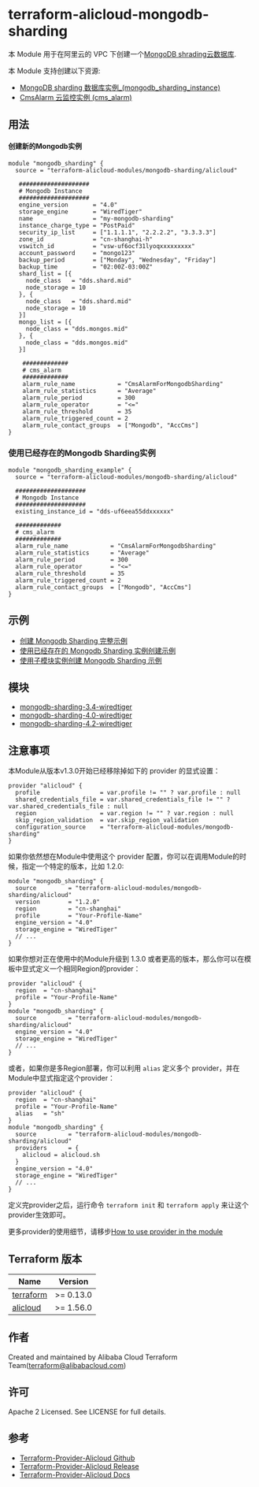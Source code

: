  terraform-alicloud-mongodb-sharding
=====================================================================


本 Module 用于在阿里云的 VPC 下创建一个[MongoDB shrading云数据库](https://help.aliyun.com/document_detail/26558.html). 

本 Module 支持创建以下资源:

* [MongoDB sharding 数据库实例_(mongodb_sharding_instance)](https://www.terraform.io/docs/providers/alicloud/r/mongodb_sharding_instance.html)
* [CmsAlarm 云监控实例 (cms_alarm)](https://www.terraform.io/docs/providers/alicloud/r/cms_alarm.html)

## 用法

#### 创建新的Mongodb实例

```hcl
module "mongodb_sharding" {
  source = "terraform-alicloud-modules/mongodb-sharding/alicloud"
  
   ####################
   # Mongodb Instance
   ####################
   engine_version       = "4.0"
   storage_engine       = "WiredTiger"
   name                 = "my-mongodb-sharding"
   instance_charge_type = "PostPaid"
   security_ip_list     = ["1.1.1.1", "2.2.2.2", "3.3.3.3"]
   zone_id              = "cn-shanghai-h"
   vswitch_id           = "vsw-uf6ocf31lyoqxxxxxxxxx"
   account_password     = "mongo123"
   backup_period        = ["Monday", "Wednesday", "Friday"]
   backup_time          = "02:00Z-03:00Z"
   shard_list = [{
     node_class   = "dds.shard.mid"
     node_storage = 10
   }, {
     node_class   = "dds.shard.mid"
     node_storage = 10
   }]
   mongo_list = [{
     node_class = "dds.mongos.mid"
   }, {
     node_class = "dds.mongos.mid"
   }]
  
    #############
    # cms_alarm
    #############
    alarm_rule_name            = "CmsAlarmForMongodbSharding"
    alarm_rule_statistics      = "Average"
    alarm_rule_period          = 300
    alarm_rule_operator        = "<="
    alarm_rule_threshold       = 35
    alarm_rule_triggered_count = 2
    alarm_rule_contact_groups  = ["Mongodb", "AccCms"]
}
```

### 使用已经存在的Mongodb Sharding实例

```hcl
module "mongodb_sharding_example" {
  source = "terraform-alicloud-modules/mongodb-sharding/alicloud"

  ####################
  # Mongodb Instance
  ####################
  existing_instance_id = "dds-uf6eea55ddxxxxxx"

  #############
  # cms_alarm
  #############
  alarm_rule_name            = "CmsAlarmForMongodbSharding"
  alarm_rule_statistics      = "Average"
  alarm_rule_period          = 300
  alarm_rule_operator        = "<="
  alarm_rule_threshold       = 35
  alarm_rule_triggered_count = 2
  alarm_rule_contact_groups  = ["Mongodb", "AccCms"]
}
```

## 示例

* [创建 Mongodb Sharding 完整示例](https://github.com/terraform-alicloud-modules/terraform-alicloud-mongodb-sharding/tree/master/examples/complete)
* [使用已经存在的 Mongodb Sharding 实例创建示例](https://github.com/terraform-alicloud-modules/terraform-alicloud-mongodb-sharding/tree/master/examples/using-existing-mongodb-sharding-instance)
* [使用子模块实例创建 Mongodb Sharding 示例](https://github.com/terraform-alicloud-modules/terraform-alicloud-mongodb-sharding/tree/master/examples/using-submodule-complete)

## 模块

* [mongodb-sharding-3.4-wiredtiger](https://github.com/terraform-alicloud-modules/terraform-alicloud-mongodb-sharding/tree/master/modules/mongodb-sharding-3.4-wiredtiger)
* [mongodb-sharding-4.0-wiredtiger](https://github.com/terraform-alicloud-modules/terraform-alicloud-mongodb-sharding/tree/master/modules/mongodb-sharding-4.0-wiredtiger)
* [mongodb-sharding-4.2-wiredtiger](https://github.com/terraform-alicloud-modules/terraform-alicloud-mongodb-sharding/tree/master/modules/mongodb-sharding-4.2-wiredtiger)

## 注意事项
本Module从版本v1.3.0开始已经移除掉如下的 provider 的显式设置：

```hcl
provider "alicloud" {
  profile                 = var.profile != "" ? var.profile : null
  shared_credentials_file = var.shared_credentials_file != "" ? var.shared_credentials_file : null
  region                  = var.region != "" ? var.region : null
  skip_region_validation  = var.skip_region_validation
  configuration_source    = "terraform-alicloud-modules/mongodb-sharding"
}
```

如果你依然想在Module中使用这个 provider 配置，你可以在调用Module的时候，指定一个特定的版本，比如 1.2.0:

```hcl
module "mongodb_sharding" {
  source         = "terraform-alicloud-modules/mongodb-sharding/alicloud"
  version        = "1.2.0"
  region         = "cn-shanghai"
  profile        = "Your-Profile-Name"
  engine_version = "4.0"
  storage_engine = "WiredTiger"
  // ...
}
```

如果你想对正在使用中的Module升级到 1.3.0 或者更高的版本，那么你可以在模板中显式定义一个相同Region的provider：
```hcl
provider "alicloud" {
  region  = "cn-shanghai"
  profile = "Your-Profile-Name"
}
module "mongodb_sharding" {
  source         = "terraform-alicloud-modules/mongodb-sharding/alicloud"
  engine_version = "4.0"
  storage_engine = "WiredTiger"
  // ...
}
```
或者，如果你是多Region部署，你可以利用 `alias` 定义多个 provider，并在Module中显式指定这个provider：

```hcl
provider "alicloud" {
  region  = "cn-shanghai"
  profile = "Your-Profile-Name"
  alias   = "sh"
}
module "mongodb_sharding" {
  source         = "terraform-alicloud-modules/mongodb-sharding/alicloud"
  providers      = {
    alicloud = alicloud.sh
  }
  engine_version = "4.0"
  storage_engine = "WiredTiger"
  // ...
}
```

定义完provider之后，运行命令 `terraform init` 和 `terraform apply` 来让这个provider生效即可。

更多provider的使用细节，请移步[How to use provider in the module](https://www.terraform.io/docs/language/modules/develop/providers.html#passing-providers-explicitly)

## Terraform 版本

| Name | Version |
|------|---------|
| <a name="requirement_terraform"></a> [terraform](#requirement\_terraform) | >= 0.13.0 |
| <a name="requirement_alicloud"></a> [alicloud](#requirement\_alicloud) | >= 1.56.0 |

作者
-------
Created and maintained by Alibaba Cloud Terraform Team(terraform@alibabacloud.com)

许可
----
Apache 2 Licensed. See LICENSE for full details.

参考
---------
* [Terraform-Provider-Alicloud Github](https://github.com/terraform-providers/terraform-provider-alicloud)
* [Terraform-Provider-Alicloud Release](https://releases.hashicorp.com/terraform-provider-alicloud/)
* [Terraform-Provider-Alicloud Docs](https://www.terraform.io/docs/providers/alicloud/index.html)


